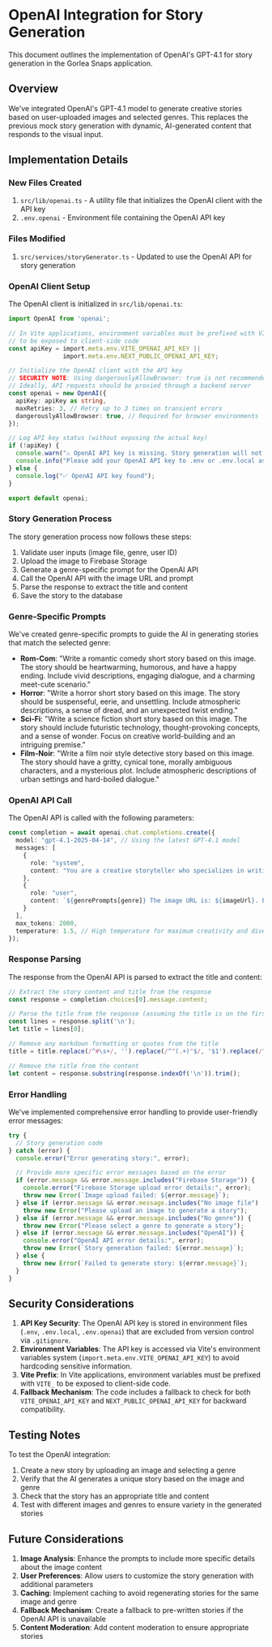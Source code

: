 # OpenAI Integration for Story Generation

This document outlines the implementation of OpenAI's GPT-4.1 for story generation in the Gorlea Snaps application.

## Overview

We've integrated OpenAI's GPT-4.1 model to generate creative stories based on user-uploaded images and selected genres. This replaces the previous mock story generation with dynamic, AI-generated content that responds to the visual input.

## Implementation Details

### New Files Created

1. `src/lib/openai.ts` - A utility file that initializes the OpenAI client with the API key
2. `.env.openai` - Environment file containing the OpenAI API key

### Files Modified

1. `src/services/storyGenerator.ts` - Updated to use the OpenAI API for story generation

### OpenAI Client Setup

The OpenAI client is initialized in `src/lib/openai.ts`:

```typescript
import OpenAI from 'openai';

// In Vite applications, environment variables must be prefixed with VITE_
// to be exposed to client-side code
const apiKey = import.meta.env.VITE_OPENAI_API_KEY ||
               import.meta.env.NEXT_PUBLIC_OPENAI_API_KEY;

// Initialize the OpenAI client with the API key
// SECURITY NOTE: Using dangerouslyAllowBrowser: true is not recommended for production
// Ideally, API requests should be proxied through a backend server
const openai = new OpenAI({
  apiKey: apiKey as string,
  maxRetries: 3, // Retry up to 3 times on transient errors
  dangerouslyAllowBrowser: true, // Required for browser environments
});

// Log API key status (without exposing the actual key)
if (!apiKey) {
  console.warn("⚠️ OpenAI API key is missing. Story generation will not work.");
  console.info("Please add your OpenAI API key to .env or .env.local as VITE_OPENAI_API_KEY");
} else {
  console.log("✅ OpenAI API key found");
}

export default openai;
```

### Story Generation Process

The story generation process now follows these steps:

1. Validate user inputs (image file, genre, user ID)
2. Upload the image to Firebase Storage
3. Generate a genre-specific prompt for the OpenAI API
4. Call the OpenAI API with the image URL and prompt
5. Parse the response to extract the title and content
6. Save the story to the database

### Genre-Specific Prompts

We've created genre-specific prompts to guide the AI in generating stories that match the selected genre:

- **Rom-Com**: "Write a romantic comedy short story based on this image. The story should be heartwarming, humorous, and have a happy ending. Include vivid descriptions, engaging dialogue, and a charming meet-cute scenario."
- **Horror**: "Write a horror short story based on this image. The story should be suspenseful, eerie, and unsettling. Include atmospheric descriptions, a sense of dread, and an unexpected twist ending."
- **Sci-Fi**: "Write a science fiction short story based on this image. The story should include futuristic technology, thought-provoking concepts, and a sense of wonder. Focus on creative world-building and an intriguing premise."
- **Film-Noir**: "Write a film noir style detective story based on this image. The story should have a gritty, cynical tone, morally ambiguous characters, and a mysterious plot. Include atmospheric descriptions of urban settings and hard-boiled dialogue."

### OpenAI API Call

The OpenAI API is called with the following parameters:

```typescript
const completion = await openai.chat.completions.create({
  model: "gpt-4.1-2025-04-14", // Using the latest GPT-4.1 model
  messages: [
    {
      role: "system",
      content: "You are a creative storyteller who specializes in writing engaging short stories in various genres. Your stories should be approximately 1000-1500 words, with vivid descriptions, compelling characters, and satisfying plots."
    },
    {
      role: "user",
      content: `${genrePrompts[genre]} The image URL is: ${imageUrl}. Please also generate an appropriate title for the story.`
    }
  ],
  max_tokens: 2000,
  temperature: 1.5, // High temperature for maximum creativity and diversity
});
```

### Response Parsing

The response from the OpenAI API is parsed to extract the title and content:

```typescript
// Extract the story content and title from the response
const response = completion.choices[0].message.content;

// Parse the title from the response (assuming the title is on the first line)
const lines = response.split('\n');
let title = lines[0];

// Remove any markdown formatting or quotes from the title
title = title.replace(/^#\s+/, '').replace(/^"(.+)"$/, '$1').replace(/^Title:\s+/, '').trim();

// Remove the title from the content
let content = response.substring(response.indexOf('\n')).trim();
```

### Error Handling

We've implemented comprehensive error handling to provide user-friendly error messages:

```typescript
try {
  // Story generation code
} catch (error) {
  console.error("Error generating story:", error);

  // Provide more specific error messages based on the error
  if (error.message && error.message.includes("Firebase Storage")) {
    console.error("Firebase Storage upload error details:", error);
    throw new Error(`Image upload failed: ${error.message}`);
  } else if (error.message && error.message.includes("No image file") || error.message.includes("No valid file")) {
    throw new Error("Please upload an image to generate a story");
  } else if (error.message && error.message.includes("No genre")) {
    throw new Error("Please select a genre to generate a story");
  } else if (error.message && error.message.includes("OpenAI")) {
    console.error("OpenAI API error details:", error);
    throw new Error(`Story generation failed: ${error.message}`);
  } else {
    throw new Error(`Failed to generate story: ${error.message}`);
  }
}
```

## Security Considerations

1. **API Key Security**: The OpenAI API key is stored in environment files (`.env`, `.env.local`, `.env.openai`) that are excluded from version control via `.gitignore`.
2. **Environment Variables**: The API key is accessed via Vite's environment variables system (`import.meta.env.VITE_OPENAI_API_KEY`) to avoid hardcoding sensitive information.
3. **Vite Prefix**: In Vite applications, environment variables must be prefixed with `VITE_` to be exposed to client-side code.
4. **Fallback Mechanism**: The code includes a fallback to check for both `VITE_OPENAI_API_KEY` and `NEXT_PUBLIC_OPENAI_API_KEY` for backward compatibility.

## Testing Notes

To test the OpenAI integration:

1. Create a new story by uploading an image and selecting a genre
2. Verify that the AI generates a unique story based on the image and genre
3. Check that the story has an appropriate title and content
4. Test with different images and genres to ensure variety in the generated stories

## Future Considerations

1. **Image Analysis**: Enhance the prompts to include more specific details about the image content
2. **User Preferences**: Allow users to customize the story generation with additional parameters
3. **Caching**: Implement caching to avoid regenerating stories for the same image and genre
4. **Fallback Mechanism**: Create a fallback to pre-written stories if the OpenAI API is unavailable
5. **Content Moderation**: Add content moderation to ensure appropriate stories
